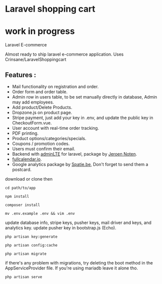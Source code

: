 # Laravel shopping cart
# work in progress

Laravel E-commerce

Almost ready to ship laravel e-commerce application. Uses Crinsane/LaravelShoppingcart

Features :
---
* Mail functionality on registration and order.
* Order form and order table.
* Admin row in users table, to be set manually directly in database, Admin may add employees.
* Add product/Delete Products.
* Dropzone.js on product page.
* Stripe payment, just add your key in .env, and update the public key in CheckoutForm.vue.
* User account with real-time order tracking.
* PDF printing.
* Product options/categories/specials.
* Coupons / promotion codes.
* Users must confirm their email.
* Backend with [adminLTE](https://adminlte.io/themes/AdminLTE/index2.html) for laravel, package by [Jeroen Noten](https://github.com/jeroennoten/Laravel-AdminLTE).
* [fullcalendar.io](https://fullcalendar.io).
* Google analytics package by [Spatie.be](https://spatie.be/en/opensource/postcards), Don't forget to send them a postcard.

download or clone then
```
cd path/to/app
```
```
npm install
```
```
composer install
```
```
mv .env.example .env && vim .env
```
update database info, stripe keys, pusher keys, mail driver and keys, and analytics key.
update pusher key in bootstrap.js (Echo).
```
php artisan key:generate
```
```
php artisan config:cache
```
```
php artisan migrate
```
if there's any problem with migrations, try deleting the boot method in the AppServiceProvider file.
If you're using mariadb leave it alone tho.
```
php artisan serve
```
